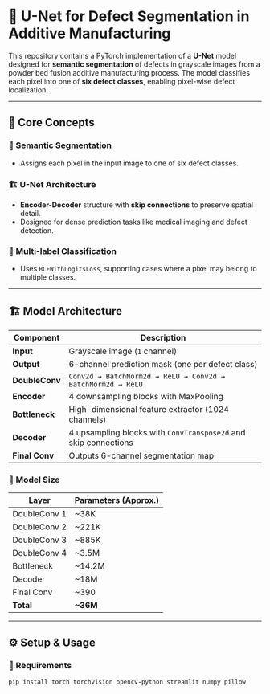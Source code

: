 # 🔧 U-Net for Defect Segmentation in Additive Manufacturing

This repository contains a PyTorch implementation of a **U-Net** model designed for **semantic segmentation** of defects in grayscale images from a powder bed fusion additive manufacturing process. The model classifies each pixel into one of **six defect classes**, enabling pixel-wise defect localization.

---

## 🧠 Core Concepts

### 🧩 Semantic Segmentation
- Assigns each pixel in the input image to one of six defect classes.

### 🏗️ U-Net Architecture
- **Encoder-Decoder** structure with **skip connections** to preserve spatial detail.
- Designed for dense prediction tasks like medical imaging and defect detection.

### 🎯 Multi-label Classification
- Uses `BCEWithLogitsLoss`, supporting cases where a pixel may belong to multiple classes.

---

## 🏗️ Model Architecture

| Component         | Description                                                                 |
|------------------|-----------------------------------------------------------------------------|
| **Input**         | Grayscale image (`1` channel)                                               |
| **Output**        | 6-channel prediction mask (one per defect class)                           |
| **DoubleConv**    | `Conv2d → BatchNorm2d → ReLU → Conv2d → BatchNorm2d → ReLU`                |
| **Encoder**       | 4 downsampling blocks with MaxPooling                                      |
| **Bottleneck**    | High-dimensional feature extractor (1024 channels)                         |
| **Decoder**       | 4 upsampling blocks with `ConvTranspose2d` and skip connections            |
| **Final Conv**    | Outputs 6-channel segmentation map                                         |

### 🔢 Model Size

| Layer           | Parameters (Approx.) |
|----------------|----------------------|
| DoubleConv 1    | ~38K                 |
| DoubleConv 2    | ~221K                |
| DoubleConv 3    | ~885K                |
| DoubleConv 4    | ~3.5M                |
| Bottleneck      | ~14.2M               |
| Decoder         | ~18M                 |
| Final Conv      | ~390                 |
| **Total**       | **~36M**             |

---

## ⚙️ Setup & Usage

### 🐍 Requirements
```bash
pip install torch torchvision opencv-python streamlit numpy pillow
